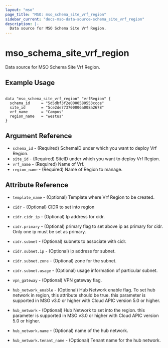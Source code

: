 ```yaml
---
layout: "mso"
page_title: "MSO: mso_schema_site_vrf_region"
sidebar_current: "docs-mso-data-source-schema_site_vrf_region"
description: |-
  Data source for MSO Schema Site Vrf Region.
---
```


# mso_schema_site_vrf_region #

Data source for MSO Schema Site Vrf Region.

## Example Usage ##

```hcl

data "mso_schema_site_vrf_region" "vrfRegion" {
  schema_id     = "5d5dbf3f2e0000580553ccce"
  site_id       = "5ce2de773700006a008a2678"
  vrf_name      = "Campus"
  region_name   = "westus"
}

```

## Argument Reference ##

* `schema_id` - (Required) SchemaID under which you want to deploy Vrf Region.
* `site_id` - (Required) SiteID under which you want to deploy Vrf Region.
* `vrf_name` - (Required) Name of Vrf.
* `region_name` - (Required) Name of Region to manage.

## Attribute Reference ##

* `template_name` - (Optional) Template where Vrf Region to be created.

* `cidr` - (Optional) CIDR to set into region
* `cidr.cidr_ip` - (Optional) Ip address for cidr.
* `cidr.primary` - (Optional) primary flag to set above ip as primary for cidr. Only one ip must be set as primary.

* `cidr.subnet` - (Optional) subnets to associate with cidr.
* `cidr.subnet.ip` - (Optional) ip address for subnet.
* `cidr.subnet.zone` - (Optional) zone for the subnet.
* `cidr.subnet.usage` - (Optional) usage information of particular subnet.

* `vpn_gateway` - (Optional) VPN gateway flag.
* `hub_network_enable` - (Optional) Hub Network enable flag. To set hub network in region, this attribute should be true. this parameter is supported in MSO v3.0 or higher with Cloud APIC version 5.0 or higher.

* `hub_network` - (Optional) Hub Network to set into the region. this parameter is supported in MSO v3.0 or higher with Cloud APIC version 5.0 or higher.
* `hub_network.name` - (Optional) name of the hub network.
* `hub_network.tenant_name` - (Optional) Tenant name for the hub network.
